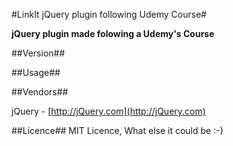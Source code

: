 
#LinkIt jQuery plugin following Udemy Course#

**jQuery plugin made folowing a Udemy's Course**

##Version##

##Usage##

##Vendors##

jQuery - [http://jQuery.com](http://jQuery.com)

##Licence##
MIT Licence, What else it could be :-)
